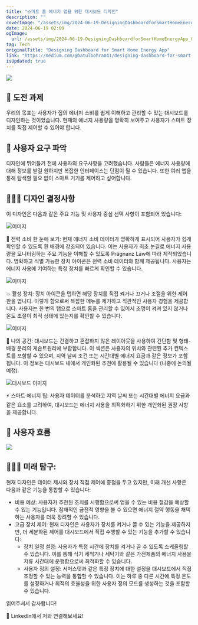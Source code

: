 ```yaml
---
title: "스마트 홈 에너지 앱을 위한 대시보드 디자인"
description: ""
coverImage: "/assets/img/2024-06-19-DesigningDashboardforSmartHomeEnergyApp_0.png"
date: 2024-06-19 02:09
ogImage: 
  url: /assets/img/2024-06-19-DesigningDashboardforSmartHomeEnergyApp_0.png
tag: Tech
originalTitle: "Designing Dashboard for Smart Home Energy App"
link: "https://medium.com/@batulbohra041/designing-dashboard-for-smart-home-energy-app-8a25d6835717"
isUpdated: true
---
```






<img src="/assets/img/2024-06-19-DesigningDashboardforSmartHomeEnergyApp_0.png" />

## 🎯 도전 과제

우리의 목표는 사용자가 집의 에너지 소비를 쉽게 이해하고 관리할 수 있는 대시보드를 디자인하는 것이었습니다. 현재의 에너지 사용량을 명확히 보여주고 사용자가 스마트 장치를 직접 제어할 수 있어야 합니다.

## 👥 사용자 요구 파악

<div class="content-ad"></div>

디자인에 뛰어들기 전에 사용자의 요구사항을 고려했습니다. 사람들은 에너지 사용량에 대해 정보를 받길 원하지만 복잡한 인터페이스는 단점이 될 수 있습니다. 또한 여러 앱을 통해 탐색할 필요 없이 스마트 기기를 제어하고 싶어합니다.

## 💁🏻‍♀️ 디자인 결정사항

이 디자인은 다음과 같은 주요 기능 및 사용자 중심 선택 사항이 포함되어 있습니다:

![이미지](/assets/img/2024-06-19-DesigningDashboardforSmartHomeEnergyApp_1.png)

<div class="content-ad"></div>

🔋 전력 소비 한 눈에 보기: 현재 에너지 소비 데이터가 명확하게 표시되어 사용자가 쉽게 확인할 수 있도록 흰 배경에 강조되어 있습니다. 이는 사용자가 최초 눈길로 에너지 사용량을 모니터링하는 주요 기능을 이해할 수 있도록 Prägnanz Law에 따라 제작되었습니다. 명확하고 식별 가능한 장치 아이콘은 전력 소비 데이터와 함께 제공됩니다. 사용자는 에너지 사용에 기여하는 특정 장치를 빠르게 확인할 수 있습니다.

![이미지](/assets/img/2024-06-19-DesigningDashboardforSmartHomeEnergyApp_2.png)

💥 활성 장치: 장치 아이콘을 탭하면 해당 장치를 직접 켜거나 끄거나 조절을 위한 제어판을 엽니다. 이렇게 함으로써 복잡한 메뉴를 제거하고 직관적인 사용자 경험을 제공합니다. 사용자는 한 번의 탭으로 스마트 홈을 관리할 수 있어서 조명이 켜져 있지 않거나 온도 조절이 최적 상태에 있는지를 확인할 수 있습니다.

![이미지](/assets/img/2024-06-19-DesigningDashboardforSmartHomeEnergyApp_3.png)

<div class="content-ad"></div>

💫 나의 공간: 대시보드는 간결하고 혼잡하지 않은 레이아웃을 사용하여 간단함 및 형태-배경 분리의 게슽트원리에 부합합니다. 이 섹션은 사용자의 위치와 관련된 추가 컨텍스트를 포함할 수 있으며, 지역 날씨 조건 또는 시간대별 에너지 요금과 같은 정보가 포함됩니다. 이 정보는 대시보드 내에서 개인화된 추천에 활용될 수 있습니다 (나중에 논의될 예정).

![대시보드 이미지](/assets/img/2024-06-19-DesigningDashboardforSmartHomeEnergyApp_4.png)

⚡️ 스마트 에너지 팁: 사용자 데이터를 분석하고 지역 날씨 또는 시간대별 에너지 요금과 같은 요소를 고려하여, 대시보드는 에너지 사용을 최적화하기 위한 개인화된 권장 사항을 제공합니다.

## 👤 사용자 흐름

<div class="content-ad"></div>

<img src="/assets/img/2024-06-19-DesigningDashboardforSmartHomeEnergyApp_5.png" />

## 👩🏻‍💻 미래 탐구:

현재 디자인은 데이터 제시와 장치 직접 제어에 중점을 두고 있지만, 미래 개선 사항은 다음과 같은 기능을 통합할 수 있습니다:

- 비용 예상: 사용자가 추천된 조치를 시행함으로써 얻을 수 있는 비용 절감을 예상할 수 있는 기능입니다. 잠재적인 금전적 영향을 볼 수 있으면 에너지 절약 행동을 채택하는 사용자를 더욱 장려할 수 있습니다.
- 고급 장치 제어: 현재 디자인은 사용자가 장치를 켜거나 끌 수 있는 기능을 제공하지만, 더 세분화된 제어를 대시보드에서 직접 수행할 수 있는 기능을 추가할 수 있습니다:
  - 장치 일정 설정: 사용자가 특정 시간에 장치를 켜거나 끌 수 있도록 스케줄링할 수 있습니다. 이를 통해 식기 세척기나 세탁기와 같은 가전제품의 에너지 사용을 저류 시간대에 운행함으로써 최적화할 수 있습니다.
  - 사용자 정의 설정: 서머스탯과 같은 특정 장치에 대한 설정을 대시보드에서 직접 조정할 수 있는 능력을 통합할 수 있습니다. 이는 하루 중 다른 시간에 특정 온도를 설정하거나 최적의 효율성을 위한 사용자 정의 모드를 생성하는 것을 포함할 수 있습니다.

<div class="content-ad"></div>

읽어주셔서 감사합니다!

💼 LinkedIn에서 저와 연결해보세요!